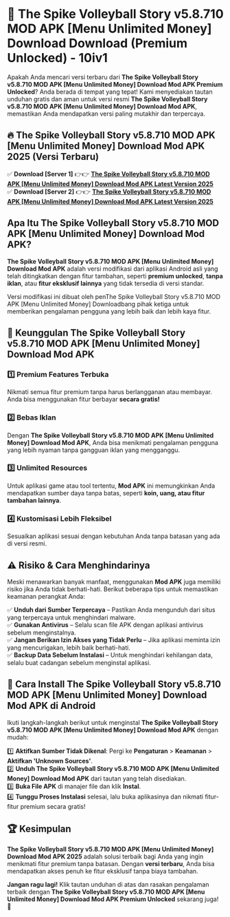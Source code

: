 # 🎯 The Spike Volleyball Story v5.8.710 MOD APK [Menu Unlimited Money] Download  Download (Premium Unlocked) -  10iv1

Apakah Anda mencari versi terbaru dari **The Spike Volleyball Story v5.8.710 MOD APK [Menu Unlimited Money] Download Mod APK Premium Unlocked**? Anda berada di tempat yang tepat! Kami menyediakan tautan unduhan gratis dan aman untuk versi resmi **The Spike Volleyball Story v5.8.710 MOD APK [Menu Unlimited Money] Download Mod APK**, memastikan Anda mendapatkan versi paling mutakhir dan terpercaya.

## 🔥 The Spike Volleyball Story v5.8.710 MOD APK [Menu Unlimited Money] Download Mod APK 2025 (Versi Terbaru)

✅ **Download [Server 1]** 👉👉 [**The Spike Volleyball Story v5.8.710 MOD APK [Menu Unlimited Money] Download Mod APK Latest Version 2025**](https://momento.my/?title=The_Spike_Volleyball_Story_v5.8.710_MOD_APK_[Menu_Unlimited_Money]_Download)  
✅ **Download [Server 2]** 👉👉 [**The Spike Volleyball Story v5.8.710 MOD APK [Menu Unlimited Money] Download Mod APK Latest Version 2025**](https://momento.my/?title=The_Spike_Volleyball_Story_v5.8.710_MOD_APK_[Menu_Unlimited_Money]_Download)  

## Apa Itu The Spike Volleyball Story v5.8.710 MOD APK [Menu Unlimited Money] Download Mod APK?

**The Spike Volleyball Story v5.8.710 MOD APK [Menu Unlimited Money] Download Mod APK** adalah versi modifikasi dari aplikasi Android asli yang telah ditingkatkan dengan fitur tambahan, seperti **premium unlocked**, **tanpa iklan**, atau **fitur eksklusif lainnya** yang tidak tersedia di versi standar.

Versi modifikasi ini dibuat oleh penThe Spike Volleyball Story v5.8.710 MOD APK [Menu Unlimited Money] Downloadbang pihak ketiga untuk memberikan pengalaman pengguna yang lebih baik dan lebih kaya fitur.

## 🎯 Keunggulan The Spike Volleyball Story v5.8.710 MOD APK [Menu Unlimited Money] Download Mod APK

### 1️⃣ Premium Features Terbuka
Nikmati semua fitur premium tanpa harus berlangganan atau membayar. Anda bisa menggunakan fitur berbayar **secara gratis!**

### 2️⃣ Bebas Iklan
Dengan **The Spike Volleyball Story v5.8.710 MOD APK [Menu Unlimited Money] Download Mod APK**, Anda bisa menikmati pengalaman pengguna yang lebih nyaman tanpa gangguan iklan yang mengganggu.

### 3️⃣ Unlimited Resources
Untuk aplikasi game atau tool tertentu, **Mod APK** ini memungkinkan Anda mendapatkan sumber daya tanpa batas, seperti **koin, uang, atau fitur tambahan lainnya**.

### 4️⃣ Kustomisasi Lebih Fleksibel
Sesuaikan aplikasi sesuai dengan kebutuhan Anda tanpa batasan yang ada di versi resmi.

## ⚠️ Risiko & Cara Menghindarinya

Meski menawarkan banyak manfaat, menggunakan **Mod APK** juga memiliki risiko jika Anda tidak berhati-hati. Berikut beberapa tips untuk memastikan keamanan perangkat Anda:

✅ **Unduh dari Sumber Terpercaya** – Pastikan Anda mengunduh dari situs yang terpercaya untuk menghindari malware.  
✅ **Gunakan Antivirus** – Selalu scan file APK dengan aplikasi antivirus sebelum menginstalnya.  
✅ **Jangan Berikan Izin Akses yang Tidak Perlu** – Jika aplikasi meminta izin yang mencurigakan, lebih baik berhati-hati.  
✅ **Backup Data Sebelum Instalasi** – Untuk menghindari kehilangan data, selalu buat cadangan sebelum menginstal aplikasi.

## 📌 Cara Install The Spike Volleyball Story v5.8.710 MOD APK [Menu Unlimited Money] Download Mod APK di Android

Ikuti langkah-langkah berikut untuk menginstal **The Spike Volleyball Story v5.8.710 MOD APK [Menu Unlimited Money] Download Mod APK** dengan mudah:

1️⃣ **Aktifkan Sumber Tidak Dikenal**: Pergi ke **Pengaturan** > **Keamanan** > **Aktifkan 'Unknown Sources'**.  
2️⃣ **Unduh The Spike Volleyball Story v5.8.710 MOD APK [Menu Unlimited Money] Download Mod APK** dari tautan yang telah disediakan.  
3️⃣ **Buka File APK** di manajer file dan klik **Instal**.  
4️⃣ **Tunggu Proses Instalasi** selesai, lalu buka aplikasinya dan nikmati fitur-fitur premium secara gratis!

## 🏆 Kesimpulan

**The Spike Volleyball Story v5.8.710 MOD APK [Menu Unlimited Money] Download Mod APK 2025** adalah solusi terbaik bagi Anda yang ingin menikmati fitur premium tanpa batasan. Dengan **versi terbaru**, Anda bisa mendapatkan akses penuh ke fitur eksklusif tanpa biaya tambahan.

**Jangan ragu lagi!** Klik tautan unduhan di atas dan rasakan pengalaman terbaik dengan **The Spike Volleyball Story v5.8.710 MOD APK [Menu Unlimited Money] Download Mod APK Premium Unlocked** sekarang juga! 🚀

